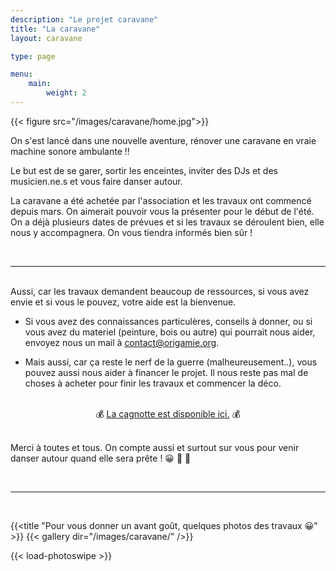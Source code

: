 ```yaml
---
description: "Le projet caravane"
title: "La caravane"
layout: caravane

type: page

menu:
    main:
        weight: 2
---
```


{{< figure src="/images/caravane/home.jpg">}}

On s'est lancé dans une nouvelle aventure, rénover une caravane en vraie machine sonore ambulante !!

Le but est de se garer, sortir les enceintes, inviter des DJs et des musicien.ne.s et vous faire danser autour.

La caravane a été achetée par l'association et les travaux ont commencé depuis mars.
On aimerait pouvoir vous la présenter pour le début de l'été. On a déjà plusieurs dates de prévues et
si les travaux se déroulent bien, elle nous y accompagnera. On vous tiendra informés bien sûr !

<br/>
<hr/>
<br/>
Aussi, car les travaux demandent beaucoup de ressources, si vous avez envie et si vous le pouvez, votre aide est la bienvenue. 

- Si vous avez des connaissances particulères, conseils à donner, ou si vous avez du materiel (peinture, bois ou autre) qui pourrait nous aider, envoyez nous un mail à contact@origamie.org. 


- Mais aussi, car ça reste le nerf de la guerre (malheureusement..), vous pouvez aussi nous aider à financer le projet. Il nous reste pas mal de choses à acheter pour finir les travaux et commencer la déco.

<br/>

<div style="display: flex;">
<p style="margin: auto" >
    💰 <a href="https://www.leetchi.com/fr/c/ljZBXpYE">La cagnotte est disponible ici.</a> 💰
</p>
</div>

<br/>

Merci à toutes et tous. On compte aussi et surtout sur vous pour venir danser autour quand elle sera prête ! 😀 🎉 🎈

<br/>
<hr/>
<br/>

{{<title "Pour vous donner un avant goût, quelques photos des travaux 😀" >}}
    {{< gallery dir="/images/caravane/" />}}
</div>
{{< load-photoswipe >}}
